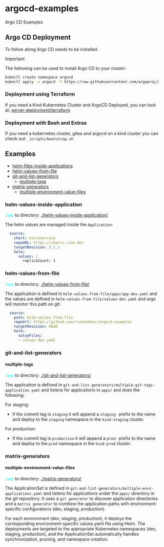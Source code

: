 # argocd-examples
Argo CD Examples

## Argo CD Deployment

To follow along Argo CD needs to be installed.

> [!IMPORTANT]  
> The following can be used to install Argo CD to your cluster:
> ```bash
>kubectl create namespace argocd
>kubectl apply -n argocd -f https://raw.githubusercontent.com/argoproj/argo-cd/stable/manifests/install.yaml
>```

### Deployment using Terraform

If you need a Kind Kubernetes Cluster and ArgoCD Deployed, you can look at: [server-deployment/terraform](./server-deployment/terraform/README.md)

### Deployment with Bash and Extras

If you need a kubernetes cluster, gitea and argocd on a kind cluster you can check out: `_scripts/bootstrap.sh`

## Examples

- [helm-files-inside-applications](#helm-values-inside-application)
- [helm-values-from-file](#helm-values-from-file)
- [git-and-list-generators](#git-and-list-generators)
  - [multiple-tags](#multiple-tags)
- [matrix-generators](#matrix-generators)
  - [multiple-environment-value-files](#multiple-environment-value-files)

### helm-values-inside-application

<code style="color : aqua">Jump</code> to directory: [./helm-values-inside-application/](./helm-values-inside-application/)

The helm values are managed inside the `Application`:

```yaml
  source:
    chart: microservice
    repoURL: https://charts.ruan.dev
    targetRevision: 3.1.1
    helm:
      values: |
        replicaCount: 1
```

### helm-values-from-file

<code style="color : aqua">Jump</code> to directory: [./helm-values-from-file/](./helm-values-from-file/)

The application is defined in `helm-values-from-file/apps/app-dev.yaml` and the values are defined in `helm-values-from-file/values-dev.yaml` and argo will monitor this path on git:

```yaml
  source:
    path: helm-values-from-file
    repoUrl: https://github.com/ruanbekker/argocd-examples
    targetRevision: HEAD
    helm:
      valueFiles:
      - values-dev.yaml
```

### git-and-list-generators

#### multiple-tags

<code style="color : aqua">Jump</code> to directory: [./git-and-list-generators/](./git-and-list-generators/)

The application is defined in `git-and-list-generators/multiple-git-tags-application.yaml` and listens for applications in `apps/` and does the following:

For staging:
- If the commit tag is `staging` it will append a `staging-` prefix to the name and deploy to the `staging` namespace in the `kind-staging` cluster.

For production:
- If the commit tag is `production` it will append a `prod-` prefix to the name and deploy to the `prod` namespace in the `kind-prod` cluster.


### matrix-generators

#### multiple-environment-value-files

<code style="color : aqua">Jump</code> to directory: [./matrix-generators/](./matrix-generators/)

The ApplicationSet is defined in `git-and-list-generators/multiple-envs-applications.yaml` and listens for applications under the `apps/` directory in the git repository. It uses a `git generator` to discover application directories and a `matrix generator` to combine the application paths with environment-specific configurations (dev, staging, production). 

For each environment (dev, staging, production), it deploys the corresponding environment-specific values.yaml file using Helm. The deployments are targeted to the appropriate Kubernetes namespaces (dev, staging, production), and the ApplicationSet automatically handles synchronization, pruning, and namespace creation.


